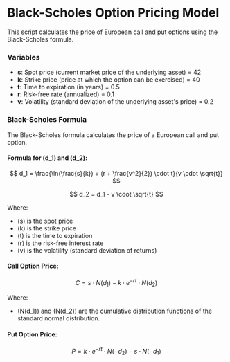 # Black-Scholes Option Pricing Model

This script calculates the price of European call and put options using the Black-Scholes formula.

### Variables

- **s**: Spot price (current market price of the underlying asset) = 42
- **k**: Strike price (price at which the option can be exercised) = 40
- **t**: Time to expiration (in years) = 0.5
- **r**: Risk-free rate (annualized) = 0.1
- **v**: Volatility (standard deviation of the underlying asset's price) = 0.2

### Black-Scholes Formula

The Black-Scholes formula calculates the price of a European call and put option.

#### Formula for \(d_1\) and \(d_2\):

$$
d_1 = \frac{\ln(\frac{s}{k}) + (r + \frac{v^2}{2}) \cdot t}{v \cdot \sqrt{t}}
$$

$$
d_2 = d_1 - v \cdot \sqrt{t}
$$

Where:

- \(s\) is the spot price
- \(k\) is the strike price
- \(t\) is the time to expiration
- \(r\) is the risk-free interest rate
- \(v\) is the volatility (standard deviation of returns)

#### Call Option Price:

$$
C = s \cdot N(d_1) - k \cdot e^{-rt} \cdot N(d_2)
$$

Where:

- \(N(d_1)\) and \(N(d_2)\) are the cumulative distribution functions of the standard normal distribution.

#### Put Option Price:

$$
P = k \cdot e^{-rt} \cdot N(-d_2) - s \cdot N(-d_1)
$$